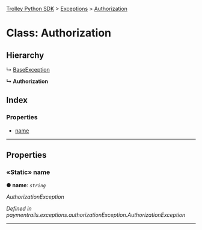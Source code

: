 [Trolley Python SDK](../README.md) > [Exceptions](../packages/exceptions.md) > [Authorization](../classes/exceptions.authorization.md)



# Class: Authorization

## Hierarchy


↳  [BaseException](exceptions.baseexception.md)

**↳ Authorization**







## Index

### Properties

* [name](exceptions.authorization.md#name)




---
## Properties

<a id="name"></a>

### «Static» name

**●  name**:  *`string`* 

*AuthorizationException*

*Defined in paymentrails.exceptions.authorizationException.AuthorizationException*




___